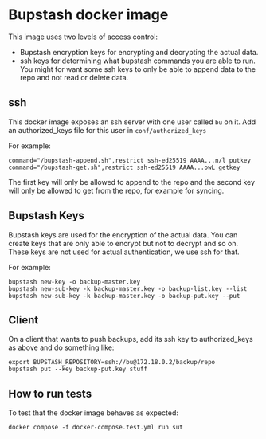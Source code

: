 # Bupstash docker image

This image uses two levels of access control:

- Bupstash encryption keys for encrypting and decrypting the actual data.
- ssh keys for determining what bupstash commands you are able to run. You might for want some ssh keys to only be able to append data to the repo and not read or delete data.


## ssh

This docker image exposes an ssh server with one user called `bu` on it. Add an authorized_keys file for this user in `conf/authorized_keys`

For example:

```
command="/bupstash-append.sh",restrict ssh-ed25519 AAAA...n/l putkey
command="/bupstash-get.sh",restrict ssh-ed25519 AAAA...owL getkey
```

The first key will only be allowed to append to the repo and the second key will only be allowed to get from the repo, for example for syncing.


## Bupstash Keys

Bupstash keys are used for the encryption of the actual data. You can create keys that are only able to encrypt but not to decrypt and so on. These keys are not used for actual authentication, we use ssh for that.

For example:

```
bupstash new-key -o backup-master.key
bupstash new-sub-key -k backup-master.key -o backup-list.key --list
bupstash new-sub-key -k backup-master.key -o backup-put.key --put
```


## Client

On a client that wants to push backups, add its ssh key to authorized_keys as above and do something like:

```
export BUPSTASH_REPOSITORY=ssh://bu@172.18.0.2/backup/repo
bupstash put --key backup-put.key stuff
```


## How to run tests

To test that the docker image behaves as expected:

```
docker compose -f docker-compose.test.yml run sut
```
